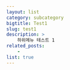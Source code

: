 ```yaml
---
layout: list
category: subcategory
bigtitle: Test1
slug: test1
description: >
    하위메뉴 테스트 1
related_posts:
    - 
list: true
---
```


